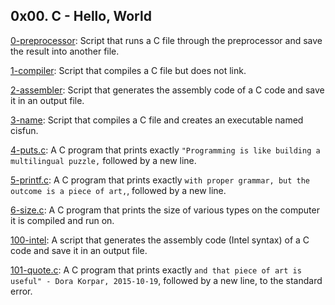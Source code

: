 ## 0x00. C - Hello, World

[0-preprocessor](./0-preprocessor): Script that runs a C file through the preprocessor and save the result into another file.

[1-compiler](./1-compiler): Script that compiles a C file but does not link.

[2-assembler](./2-assembler): Script that generates the assembly code of a C code and save it in an output file.

[3-name](./3-name): Script that compiles a C file and creates an executable named cisfun.

[4-puts.c](./4-puts.c): A C program that prints exactly `"Programming is like building a multilingual puzzle,` followed by a new line.

[5-printf.c](./5-printf.c): A C program that prints exactly `with proper grammar, but the outcome is a piece of art,`, followed by a new line.

[6-size.c](./6-size.c): A C program that prints the size of various types on the computer it is compiled and run on.

[100-intel](./100-intel): A script that generates the assembly code (Intel syntax) of a C code and save it in an output file.

[101-quote.c](./101-quote.c): A C program that prints exactly `and that piece of art is useful" - Dora Korpar, 2015-10-19`, followed by a new line, to the standard error.

